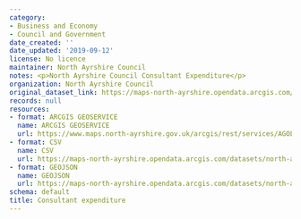 ```yaml
---
category:
- Business and Economy
- Council and Government
date_created: ''
date_updated: '2019-09-12'
license: No licence
maintainer: North Ayrshire Council
notes: <p>North Ayrshire Council Consultant Expenditure</p>
organization: North Ayrshire Council
original_dataset_link: https://maps-north-ayrshire.opendata.arcgis.com/maps/north-ayrshire::consultant-expenditure
records: null
resources:
- format: ARCGIS GEOSERVICE
  name: ARCGIS GEOSERVICE
  url: https://www.maps.north-ayrshire.gov.uk/arcgis/rest/services/AGOL/Open_Data_Portal3/MapServer/29
- format: CSV
  name: CSV
  url: https://maps-north-ayrshire.opendata.arcgis.com/datasets/north-ayrshire::consultant-expenditure.csv?outSR=%7B%22latestWkid%22%3A27700%2C%22wkid%22%3A27700%7D
- format: GEOJSON
  name: GEOJSON
  url: https://maps-north-ayrshire.opendata.arcgis.com/datasets/north-ayrshire::consultant-expenditure.geojson?outSR=%7B%22latestWkid%22%3A27700%2C%22wkid%22%3A27700%7D
schema: default
title: Consultant expenditure
---
```

